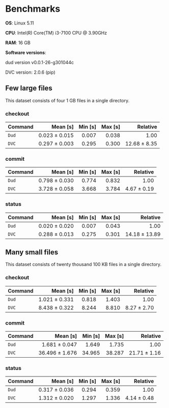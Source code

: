 # Benchmarks

**OS**: Linux 5.11

**CPU**: Intel(R) Core(TM) i3-7100 CPU @ 3.90GHz

**RAM**: 16 GB

**Software versions**:

dud version v0.0.1-26-g301044c

DVC version: 2.0.6 (pip)
## Few large files

This dataset consists of four 1 GB files in a single directory.

### checkout

| Command | Mean [s] | Min [s] | Max [s] | Relative |
|:---|---:|---:|---:|---:|
| `Dud` | 0.023 ± 0.015 | 0.007 | 0.038 | 1.00 |
| `DVC` | 0.297 ± 0.003 | 0.295 | 0.300 | 12.68 ± 8.35 |
### commit

| Command | Mean [s] | Min [s] | Max [s] | Relative |
|:---|---:|---:|---:|---:|
| `Dud` | 0.798 ± 0.030 | 0.774 | 0.832 | 1.00 |
| `DVC` | 3.728 ± 0.058 | 3.668 | 3.784 | 4.67 ± 0.19 |
### status

| Command | Mean [s] | Min [s] | Max [s] | Relative |
|:---|---:|---:|---:|---:|
| `Dud` | 0.020 ± 0.020 | 0.007 | 0.043 | 1.00 |
| `DVC` | 0.288 ± 0.013 | 0.275 | 0.301 | 14.18 ± 13.89 |
## Many small files

This dataset consists of twenty thousand 100 KB files in a single directory.

### checkout

| Command | Mean [s] | Min [s] | Max [s] | Relative |
|:---|---:|---:|---:|---:|
| `Dud` | 1.021 ± 0.331 | 0.818 | 1.403 | 1.00 |
| `DVC` | 8.438 ± 0.322 | 8.244 | 8.810 | 8.27 ± 2.70 |
### commit

| Command | Mean [s] | Min [s] | Max [s] | Relative |
|:---|---:|---:|---:|---:|
| `Dud` | 1.681 ± 0.047 | 1.649 | 1.735 | 1.00 |
| `DVC` | 36.496 ± 1.676 | 34.965 | 38.287 | 21.71 ± 1.16 |
### status

| Command | Mean [s] | Min [s] | Max [s] | Relative |
|:---|---:|---:|---:|---:|
| `Dud` | 0.317 ± 0.036 | 0.294 | 0.359 | 1.00 |
| `DVC` | 1.312 ± 0.020 | 1.297 | 1.336 | 4.14 ± 0.48 |
